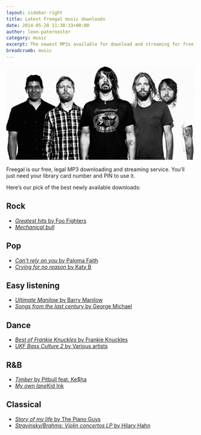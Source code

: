 ```yaml
---
layout: sidebar-right
title: Latest Freegal music downloads
date: 2014-05-20 11:30:33+00:00
author: leon-paternoster
category: music
excerpt: The newest MP3s available for download and streaming for free, featuring Foo Fighters, Frankie Knuckles and Barry Manilow.
breadcrumb: music
---
```

![Foo Fighters](/images/featured/featured-foo-fighters.jpg)

Freegal is our free, legal MP3 downloading and streaming service. You&#8217;ll just need your library card number and PIN to use it.

Here&#8217;s our pick of the best newly available downloads:

## Rock

  * [<cite>Greatest hits</cite> by Foo Fighters](http://suffolklibraries.freegalmusic.com/artists/view/Rm9vIEZpZ2h0ZXJz/16806725/c29ueQ==)
  * [<cite>Mechanical bull</cite>](http://suffolklibraries.freegalmusic.com/artists/view/S2luZ3MgT2YgTGVvbg==/28080409/c29ueQ==)

## Pop

  * [<cite>Can&#8217;t rely on you</cite> by Paloma Faith](http://suffolklibraries.freegalmusic.com/artists/view/UGFsb21hIEZhaXRo/28822729/c29ueQ==)
  * [<cite>Crying for no reason</cite> by Katy B](http://suffolklibraries.freegalmusic.com/artists/view/S2F0eSBC/28864494/c29ueQ==)

## Easy listening

  * [<cite>Ultimate Manilow</cite> by Barry Manilow](http://suffolklibraries.freegalmusic.com/artists/view/QmFycnkgTWFuaWxvdw==/2639605/c29ueQ==)
  * [<cite>Songs from the last century</cite> by George Michael](http://suffolklibraries.freegalmusic.com/artists/view/R2VvcmdlIE1pY2hhZWw=/23350760/c29ueQ==)

## Dance

  * [<cite>Best of Frankie Knuckles</cite> by Frankie Knuckles](http://suffolklibraries.freegalmusic.com/artists/view/RnJhbmtpZSBLbnVja2xlcw==/888003442696/aW9kYQ==)
  * [<cite>UKF Bass Culture 2</cite> by Various artists](http://suffolklibraries.freegalmusic.com/artists/view/UnVkaW1lbnRhbA==/470949/aW9kYQ==)

## R&B

  * [<cite>Timber</cite> by Pitbull feat. Ke$ha](http://suffolklibraries.freegalmusic.com/artists/view/UGl0YnVsbCBmZWF0LiBLZSRoYQ==/28739655/c29ueQ==)
  * [<cite>My own lane</cite>Kid Ink](http://suffolklibraries.freegalmusic.com/artists/view/S2lkIEluaw==/28774380/c29ueQ==)

## Classical

  * [<cite>Story of my life</cite> by The Piano Guys](http://suffolklibraries.freegalmusic.com/artists/view/VGhlIFBpYW5vIEd1eXM=/29316973/c29ueQ==)
  * [<cite>Stravinsky/Brahms: Violin concertos LP</cite> by Hilary Hahn](http://suffolklibraries.freegalmusic.com/artists/view/SGlsYXJ5IEhhaG4=/66896/c29ueQ==)

